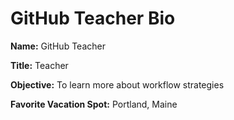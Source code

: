 # GitHub Teacher Bio

**Name:**  GitHub Teacher

**Title:**  Teacher

**Objective:**  To learn more about workflow strategies

**Favorite Vacation Spot:** Portland, Maine
